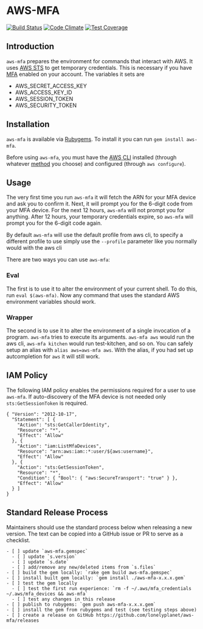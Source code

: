 # AWS-MFA

[![Build Status](https://travis-ci.org/lonelyplanet/aws-mfa.svg)](https://travis-ci.org/lonelyplanet/aws-mfa)
[![Code Climate](https://codeclimate.com/repos/542b7941e30ba06a6101ef2b/badges/25d9c28493f8b29398d0/gpa.svg)](https://codeclimate.com/repos/542b7941e30ba06a6101ef2b/feed)
[![Test Coverage](https://codeclimate.com/repos/542b7941e30ba06a6101ef2b/badges/25d9c28493f8b29398d0/coverage.svg)](https://codeclimate.com/repos/542b7941e30ba06a6101ef2b/feed)

## Introduction

`aws-mfa` prepares the environment for commands that interact with AWS. It uses [AWS STS](http://docs.aws.amazon.com/cli/latest/reference/sts/index.html) to get temporary credentials. This is necessary if you have [MFA](https://aws.amazon.com/iam/details/mfa/) enabled on your account. The variables it sets are 

* AWS_SECRET_ACCESS_KEY
* AWS_ACCESS_KEY_ID
* AWS_SESSION_TOKEN
* AWS_SECURITY_TOKEN

## Installation

`aws-mfa` is available via [Rubygems](https://rubygems.org/gems/aws-mfa). To install it you can run `gem install aws-mfa`.

Before using `aws-mfa`, you must have the [AWS CLI](https://aws.amazon.com/cli/) installed (through whatever [method](http://docs.aws.amazon.com/cli/latest/userguide/installing.html) you choose) and configured (through `aws configure`).

## Usage

The very first time you run `aws-mfa` it will fetch the ARN for your MFA device and ask you to confirm it. Next, it will prompt you for the 6-digit code from your MFA device. For the next 12 hours, `aws-mfa` will not prompt you for anything. After 12 hours, your temporary credentials expire, so `aws-mfa` will prompt you for the 6-digit code again.

By default `aws-mfa` will use the default profile from aws cli, to specify a different profile to use simply use the `--profile` parameter like you normally would with the aws cli

There are two ways you can use `aws-mfa`:

### Eval

The first is to use it to alter the environment of your current shell. To do this, run `eval $(aws-mfa)`. Now any command that uses the standard AWS environment variables should work.

### Wrapper

The second is to use it to alter the environment of a single invocation of a program. `aws-mfa` tries to execute its arguments. `aws-mfa aws` would run the aws cli, `aws-mfa kitchen` would run test-kitchen, and so on. You can safely setup an alias with `alias aws=aws-mfa aws`. With the alias, if you had set up autcompletion for `aws` it will still work.

## IAM Policy

The following IAM policy enables the permissions required for a user to use `aws-mfa`. If auto-discovery of the MFA device is not needed only `sts:GetSessionToken` is required.

```
{ "Version": "2012-10-17",
  "Statement": [ {
    "Action": "sts:GetCallerIdentity",
    "Resource": "*",
    "Effect": "Allow"
  }, {
    "Action": "iam:ListMfaDevices",
    "Resource": "arn:aws:iam::*:user/${aws:username}",
    "Effect": "Allow"
  }, {
    "Action": "sts:GetSessionToken",
    "Resource": "*",
    "Condition": { "Bool": { "aws:SecureTransport": "true" } },
    "Effect": "Allow"
  } ]
}
```

## Standard Release Process

Maintainers should use the standard process below when releasing a new version. The text can be copied into a GitHub issue or PR to serve as a checklist.

```
- [ ] update `aws-mfa.gemspec`
  - [ ] update `s.version`
  - [ ] update `s.date`
  - [ ] add/remove any new/deleted items from `s.files`
- [ ] build the gem locally: `rake gem build aws-mfa.gemspec`
- [ ] install built gem locally: `gem install ./aws-mfa-x.x.x.gem`
- [ ] test the gem locally
  - [ ] test the first run experience: `rm -f ~/.aws/mfa_credentials ~/.aws/mfa_devices && aws-mfa`
  - [ ] test any changes in this release
- [ ] publish to rubygems: `gem push aws-mfa-x.x.x.gem`
- [ ] install the gem from rubygems and test (see testing steps above)
- [ ] create a release on GitHub https://github.com/lonelyplanet/aws-mfa/releases
```
